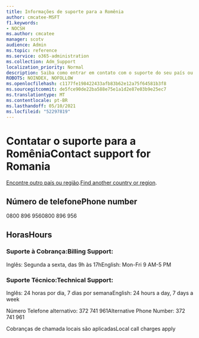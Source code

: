 ```yaml
---
title: Informações de suporte para a Romênia
author: cmcatee-MSFT
f1.keywords:
- NOCSH
ms.author: cmcatee
manager: scotv
audience: Admin
ms.topic: reference
ms.service: o365-administration
ms.collection: Adm_Support
localization_priority: Normal
description: Saiba como entrar em contato com o suporte do seu país ou região.
ROBOTS: NOINDEX, NOFOLLOW
ms.openlocfilehash: c1177fe198422433afb83b62e12a75f64581b3f8
ms.sourcegitcommit: de5fce90de22ba588e75e1a1d2e87e03b9e25ec7
ms.translationtype: MT
ms.contentlocale: pt-BR
ms.lasthandoff: 05/10/2021
ms.locfileid: "52297819"
---
```

# <a name="contact-support-for-romania"></a><span data-ttu-id="47521-103">Contatar o suporte para a Romênia</span><span class="sxs-lookup"><span data-stu-id="47521-103">Contact support for Romania</span></span>

<span data-ttu-id="47521-104">[Encontre outro país ou região](../../business-video/get-help-support.md).</span><span class="sxs-lookup"><span data-stu-id="47521-104">[Find another country or region](../../business-video/get-help-support.md).</span></span>

## <a name="phone-number"></a><span data-ttu-id="47521-105">Número de telefone</span><span class="sxs-lookup"><span data-stu-id="47521-105">Phone number</span></span>
<span data-ttu-id="47521-106">0800 896 956</span><span class="sxs-lookup"><span data-stu-id="47521-106">0800 896 956</span></span>

## <a name="hours"></a><span data-ttu-id="47521-107">Horas</span><span class="sxs-lookup"><span data-stu-id="47521-107">Hours</span></span>
### <a name="billing-support"></a><span data-ttu-id="47521-108">Suporte à Cobrança:</span><span class="sxs-lookup"><span data-stu-id="47521-108">Billing Support:</span></span>

<span data-ttu-id="47521-109">Inglês: Segunda a sexta, das 9h às 17h</span><span class="sxs-lookup"><span data-stu-id="47521-109">English: Mon-Fri 9 AM-5 PM</span></span>

### <a name="technical-support"></a><span data-ttu-id="47521-110">Suporte Técnico:</span><span class="sxs-lookup"><span data-stu-id="47521-110">Technical Support:</span></span>

<span data-ttu-id="47521-111">Inglês: 24 horas por dia, 7 dias por semana</span><span class="sxs-lookup"><span data-stu-id="47521-111">English: 24 hours a day, 7 days a week</span></span>

<span data-ttu-id="47521-112">Número Telefone alternativo: 372 741 961</span><span class="sxs-lookup"><span data-stu-id="47521-112">Alternative Phone Number: 372 741 961</span></span>

<span data-ttu-id="47521-113">Cobranças de chamada locais são aplicadas</span><span class="sxs-lookup"><span data-stu-id="47521-113">Local call charges apply</span></span>
